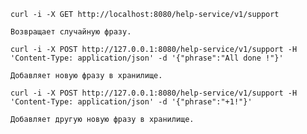  




```shell
curl -i -X GET http://localhost:8080/help-service/v1/support  
```
    Возвращает случайную фразу.

```shell
curl -i -X POST http://127.0.0.1:8080/help-service/v1/support -H 'Content-Type: application/json' -d '{"phrase":"All done !"}'
```
    Добавляет новую фразу в хранилище.
```shell
curl -i -X POST http://127.0.0.1:8080/help-service/v1/support -H 'Content-Type: application/json' -d '{"phrase":"+1!"}'
```
    Добавляет другую новую фразу в хранилище.

